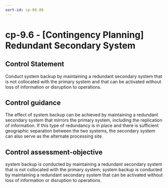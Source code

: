 ```yaml
---
sort-id: cp-09.06
---
```


# cp-9.6 - \[Contingency Planning\] Redundant Secondary System

## Control Statement

Conduct system backup by maintaining a redundant secondary system that is not collocated with the primary system and that can be activated without loss of information or disruption to operations.

## Control guidance

The effect of system backup can be achieved by maintaining a redundant secondary system that mirrors the primary system, including the replication of information. If this type of redundancy is in place and there is sufficient geographic separation between the two systems, the secondary system can also serve as the alternate processing site.

## Control assessment-objective

system backup is conducted by maintaining a redundant secondary system that is not collocated with the primary system;
system backup is conducted by maintaining a redundant secondary system that can be activated without loss of information or disruption to operations.
